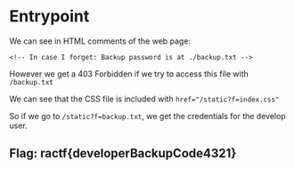 # Entrypoint

We can see in HTML comments of the web page:

```markup
<!-- In case I forget: Backup password is at ./backup.txt -->
```

However we get a 403 Forbidden if we try to access this file with `/backup.txt`

We can see that the CSS file is included with `href="/static?f=index.css"`

So if we go to `/static?f=backup.txt`, we get the credentials for the develop user.

## Flag: ractf{developerBackupCode4321}

